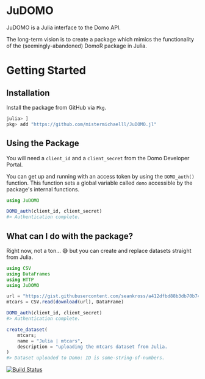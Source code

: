 # JuDOMO
JuDOMO is a Julia interface to the Domo API.

The long-term vision is to create a package which mimics the functionality of the (seemingly-abandoned) DomoR package in Julia.

# Getting Started
## Installation

Install the package from GitHub via `Pkg`.

```julia
julia> ]
pkg> add "https://github.com/mistermichaelll/JuDOMO.jl"
```

## Using the Package

You will need a `client_id` and a `client_secret` from the Domo Developer Portal.

You can get up and running with an access token by using the `DOMO_auth()` function. This function sets a global variable called `domo` accessible by the package's internal functions.

```julia
using JuDOMO

DOMO_auth(client_id, client_secret)
#> Authentication complete.
```

## What can I do with the package?
Right now, not a ton... 😅 but you can create and replace datasets straight from Julia.

```julia
using CSV
using DataFrames
using HTTP
using JuDOMO

url = "https://gist.githubusercontent.com/seankross/a412dfbd88b3db70b74b/raw/5f23f993cd87c283ce766e7ac6b329ee7cc2e1d1/mtcars.csv"
mtcars = CSV.read(download(url), DataFrame)

DOMO_auth(client_id, client_secret)
#> Authentication complete.

create_dataset(
    mtcars;
    name = "Julia | mtcars",
    description = "uploading the mtcars dataset from Julia.
)
#> Dataset uploaded to Domo: ID is some-string-of-numbers.
```


[![Build Status](https://github.com/mistermichaelll/JuDOMO.jl/actions/workflows/CI.yml/badge.svg?branch=main)](https://github.com/mistermichaelll/JuDOMO.jl/actions/workflows/CI.yml?query=branch%3Amain)
